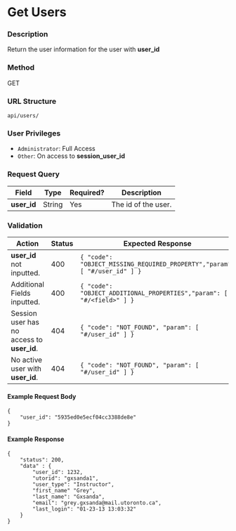Get Users
===
### Description
Return the user information for the user with **user_id**

### Method
GET

### URL Structure
`api/users/`

### User Privileges
* `Administrator`: Full Access
* `Other`: On access to **session_user_id**

### Request Query
| Field          | Type   | Required? | Description           |
|----------------|--------|-----------|-----------------------|
| **user_id**    | String | Yes       |  The id of the user.  |


### Validation
| Action                                     | Status | Expected Response                                                         |
|--------------------------------------------|--------|---------------------------------------------------------------------------|
| **user_id** not inputted.                  | 400    | `{ "code": "OBJECT_MISSING_REQUIRED_PROPERTY","param": [ "#/user_id" ] }` |
| Additional Fields inputted.                | 400    | `{ "code": "OBJECT_ADDITIONAL_PROPERTIES","param": [ "#/<field>" ] }`     |
| Session user has no access to **user_id**. | 404    | `{ "code": "NOT_FOUND", "param": [ "#/user_id" ] }`                       |
| No active user with **user_id**.           | 404    | `{ "code": "NOT_FOUND", "param": [ "#/user_id" ] }`                       |


#### Example Request Body
```
{
    "user_id": "5935ed0e5ecf04cc3388de8e"
}
```
#### Example Response
```
{
    "status": 200,
    "data" : {
        "user_id": 1232,
        "utorid": "gxsanda1",
        "user_type": "Instructor",
        "first_name" "Grey",
        "last_name": "Gxsanda",
        "email": "grey.gxsanda@mail.utoronto.ca",
        "last_login": "01-23-13 13:03:32"
    }
}
```
